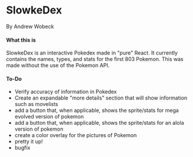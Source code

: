 # SlowkeDex
By Andrew Wobeck


#### What this is
SlowkeDex is an interactive Pokedex made in "pure" React.  It currently contains the names, types, 
and stats for the first 803 Pokemon.  This was made without the use of the Pokemon API.  

#### To-Do
* Verify accuracy of information in Pokedex
* Create an expandable "more details" section that will show information such as movelists
* add a button that, when applicable, shows the sprite/stats for mega evolved version of pokemon
* add a button that, when applicable, shows the sprite/stats for an alola version of pokemon
* create a color overlay for the pictures of Pokemon
* pretty it up!
* bugfix